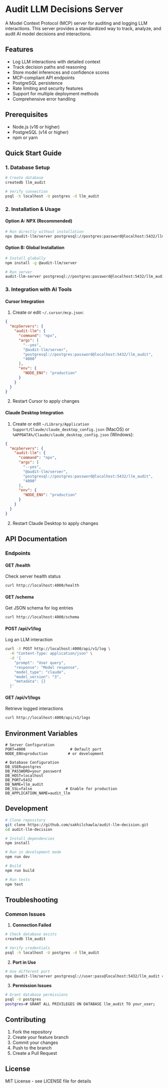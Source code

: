 # Audit LLM Decisions Server

A Model Context Protocol (MCP) server for auditing and logging LLM interactions. This server provides a standardized way to track, analyze, and audit AI model decisions and interactions.

## Features

- Log LLM interactions with detailed context
- Track decision paths and reasoning
- Store model inferences and confidence scores
- MCP-compliant API endpoints
- PostgreSQL persistence
- Rate limiting and security features
- Support for multiple deployment methods
- Comprehensive error handling

## Prerequisites

- Node.js (v16 or higher)
- PostgreSQL (v14 or higher)
- npm or yarn

## Quick Start Guide

### 1. Database Setup

```bash
# Create database
createdb llm_audit

# Verify connection
psql -h localhost -U postgres -d llm_audit
```

### 2. Installation & Usage

#### Option A: NPX (Recommended)

```bash
# Run directly without installation
npx @audit-llm/server postgresql://postgres:password@localhost:5432/llm_audit 4000
```

#### Option B: Global Installation

```bash
# Install globally
npm install -g @audit-llm/server

# Run server
audit-llm-server postgresql://postgres:password@localhost:5432/llm_audit 4000
```

### 3. Integration with AI Tools

#### Cursor Integration

1. Create or edit `~/.cursor/mcp.json`:
```json
{
  "mcpServers": {
    "audit-llm": {
      "command": "npx",
      "args": [
        "--yes",
        "@audit-llm/server",
        "postgresql://postgres:password@localhost:5432/llm_audit",
        "4000"
      ],
      "env": {
        "NODE_ENV": "production"
      }
    }
  }
}
```

2. Restart Cursor to apply changes

#### Claude Desktop Integration

1. Create or edit `~/Library/Application Support/Claude/claude_desktop_config.json` (MacOS) or `%APPDATA%/Claude/claude_desktop_config.json` (Windows):
```json
{
  "mcpServers": {
    "audit-llm": {
      "command": "npx",
      "args": [
        "--yes",
        "@audit-llm/server",
        "postgresql://postgres:password@localhost:5432/llm_audit",
        "4000"
      ],
      "env": {
        "NODE_ENV": "production"
      }
    }
  }
}
```

2. Restart Claude Desktop to apply changes

## API Documentation

### Endpoints

#### GET /health
Check server health status
```bash
curl http://localhost:4000/health
```

#### GET /schema
Get JSON schema for log entries
```bash
curl http://localhost:4000/schema
```

#### POST /api/v1/log
Log an LLM interaction
```bash
curl -X POST http://localhost:4000/api/v1/log \
  -H "Content-Type: application/json" \
  -d '{
    "prompt": "User query",
    "response": "Model response",
    "model_type": "claude",
    "model_version": "3",
    "metadata": {}
  }'
```

#### GET /api/v1/logs
Retrieve logged interactions
```bash
curl http://localhost:4000/api/v1/logs
```

## Environment Variables

```env
# Server Configuration
PORT=4000                    # Default port
NODE_ENV=production         # or development

# Database Configuration
DB_USER=postgres
DB_PASSWORD=your_password
DB_HOST=localhost
DB_PORT=5432
DB_NAME=llm_audit
DB_SSL=false               # Enable for production
DB_APPLICATION_NAME=audit_llm
```

## Development

```bash
# Clone repository
git clone https://github.com/sakhilchawla/audit-llm-decision.git
cd audit-llm-decision

# Install dependencies
npm install

# Run in development mode
npm run dev

# Build
npm run build

# Run tests
npm test
```

## Troubleshooting

### Common Issues

1. **Connection Failed**
```bash
# Check database exists
createdb llm_audit

# Verify credentials
psql -h localhost -U postgres -d llm_audit
```

2. **Port in Use**
```bash
# Use different port
npx @audit-llm/server postgresql://user:pass@localhost:5432/llm_audit 4001
```

3. **Permission Issues**
```bash
# Grant database permissions
psql -U postgres
postgres=# GRANT ALL PRIVILEGES ON DATABASE llm_audit TO your_user;
```

## Contributing

1. Fork the repository
2. Create your feature branch
3. Commit your changes
4. Push to the branch
5. Create a Pull Request

## License

MIT License - see LICENSE file for details
